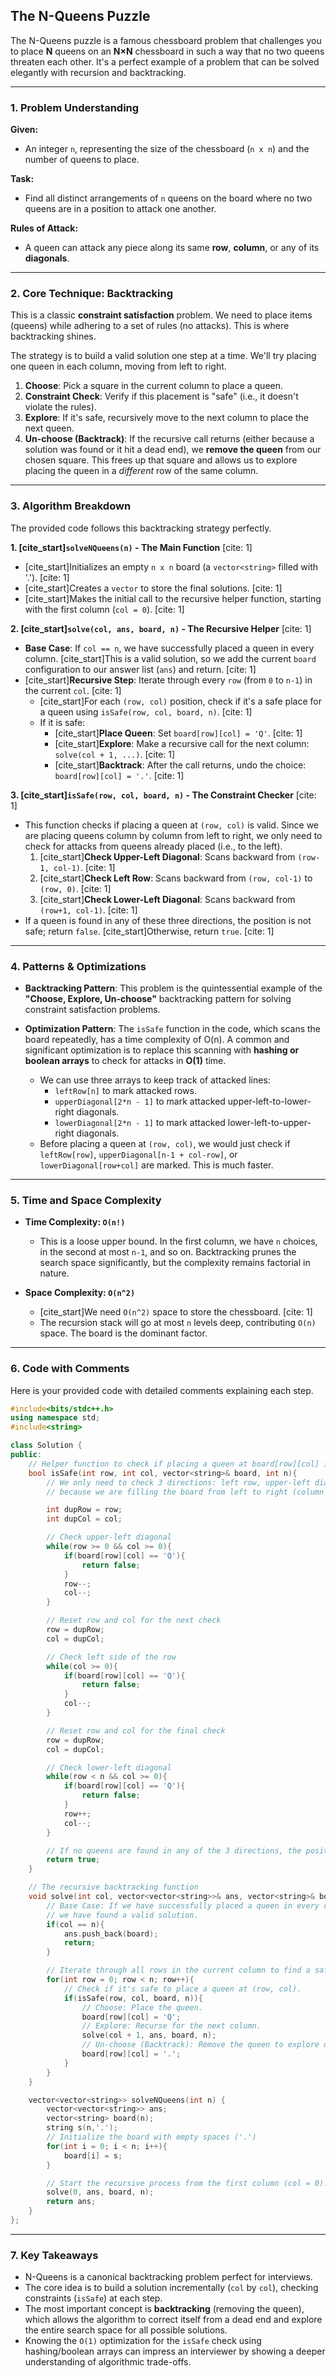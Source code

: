 ## **The N-Queens Puzzle**

The N-Queens puzzle is a famous chessboard problem that challenges you to place **N** queens on an **N×N** chessboard in such a way that no two queens threaten each other. It's a perfect example of a problem that can be solved elegantly with recursion and backtracking.

-----

### **1. Problem Understanding**

**Given:**

  * An integer `n`, representing the size of the chessboard (`n x n`) and the number of queens to place.

**Task:**

  * Find all distinct arrangements of `n` queens on the board where no two queens are in a position to attack one another.

**Rules of Attack:**

  * A queen can attack any piece along its same **row**, **column**, or any of its **diagonals**.

-----

### **2. Core Technique: Backtracking**

This is a classic **constraint satisfaction** problem. We need to place items (queens) while adhering to a set of rules (no attacks). This is where backtracking shines.

The strategy is to build a valid solution one step at a time. We'll try placing one queen in each column, moving from left to right.

1.  **Choose**: Pick a square in the current column to place a queen.
2.  **Constraint Check**: Verify if this placement is "safe" (i.e., it doesn't violate the rules).
3.  **Explore**: If it's safe, recursively move to the next column to place the next queen.
4.  **Un-choose (Backtrack)**: If the recursive call returns (either because a solution was found or it hit a dead end), we **remove the queen** from our chosen square. This frees up that square and allows us to explore placing the queen in a *different* row of the same column.

-----

### **3. Algorithm Breakdown**

The provided code follows this backtracking strategy perfectly.

**1. [cite\_start]`solveNQueens(n)` - The Main Function** [cite: 1]

  * [cite\_start]Initializes an empty `n x n` board (a `vector<string>` filled with '.'). [cite: 1]
  * [cite\_start]Creates a `vector` to store the final solutions. [cite: 1]
  * [cite\_start]Makes the initial call to the recursive helper function, starting with the first column (`col = 0`). [cite: 1]

**2. [cite\_start]`solve(col, ans, board, n)` - The Recursive Helper** [cite: 1]

  * **Base Case**: If `col == n`, we have successfully placed a queen in every column. [cite\_start]This is a valid solution, so we add the current `board` configuration to our answer list (`ans`) and return. [cite: 1]
  * [cite\_start]**Recursive Step**: Iterate through every `row` (from `0` to `n-1`) in the current `col`. [cite: 1]
      * [cite\_start]For each `(row, col)` position, check if it's a safe place for a queen using `isSafe(row, col, board, n)`. [cite: 1]
      * If it is safe:
          * [cite\_start]**Place Queen**: Set `board[row][col] = 'Q'`. [cite: 1]
          * [cite\_start]**Explore**: Make a recursive call for the next column: `solve(col + 1, ...)`. [cite: 1]
          * [cite\_start]**Backtrack**: After the call returns, undo the choice: `board[row][col] = '.'`. [cite: 1]

**3. [cite\_start]`isSafe(row, col, board, n)` - The Constraint Checker** [cite: 1]

  * This function checks if placing a queen at `(row, col)` is valid. Since we are placing queens column by column from left to right, we only need to check for attacks from queens already placed (i.e., to the left).
    1.  [cite\_start]**Check Upper-Left Diagonal**: Scans backward from `(row-1, col-1)`. [cite: 1]
    2.  [cite\_start]**Check Left Row**: Scans backward from `(row, col-1)` to `(row, 0)`. [cite: 1]
    3.  [cite\_start]**Check Lower-Left Diagonal**: Scans backward from `(row+1, col-1)`. [cite: 1]
  * If a queen is found in any of these three directions, the position is not safe; return `false`. [cite\_start]Otherwise, return `true`. [cite: 1]

-----

### **4. Patterns & Optimizations**

  * **Backtracking Pattern**: This problem is the quintessential example of the **"Choose, Explore, Un-choose"** backtracking pattern for solving constraint satisfaction problems.

  * **Optimization Pattern**: The `isSafe` function in the code, which scans the board repeatedly, has a time complexity of O(n). A common and significant optimization is to replace this scanning with **hashing or boolean arrays** to check for attacks in **O(1)** time.

      * We can use three arrays to keep track of attacked lines:
          * `leftRow[n]` to mark attacked rows.
          * `upperDiagonal[2*n - 1]` to mark attacked upper-left-to-lower-right diagonals.
          * `lowerDiagonal[2*n - 1]` to mark attacked lower-left-to-upper-right diagonals.
      * Before placing a queen at `(row, col)`, we would just check if `leftRow[row]`, `upperDiagonal[n-1 + col-row]`, or `lowerDiagonal[row+col]` are marked. This is much faster.

-----

### **5. Time and Space Complexity**

  * **Time Complexity: `O(n!)`**

      * This is a loose upper bound. In the first column, we have `n` choices, in the second at most `n-1`, and so on. Backtracking prunes the search space significantly, but the complexity remains factorial in nature.

  * **Space Complexity: `O(n^2)`**

      * [cite\_start]We need `O(n^2)` space to store the chessboard. [cite: 1]
      * The recursion stack will go at most `n` levels deep, contributing `O(n)` space. The board is the dominant factor.

-----

### **6. Code with Comments**

Here is your provided code with detailed comments explaining each step.

```cpp
#include<bits/stdc++.h>
using namespace std;
#include<string>

class Solution {
public:
    // Helper function to check if placing a queen at board[row][col] is safe.
    bool isSafe(int row, int col, vector<string>& board, int n){
        // We only need to check 3 directions: left row, upper-left diagonal, and lower-left diagonal,
        // because we are filling the board from left to right (column by column).

        int dupRow = row;
        int dupCol = col;

        // Check upper-left diagonal
        while(row >= 0 && col >= 0){
            if(board[row][col] == 'Q'){
                return false;
            }
            row--;
            col--;
        }

        // Reset row and col for the next check
        row = dupRow;
        col = dupCol;

        // Check left side of the row
        while(col >= 0){
            if(board[row][col] == 'Q'){
                return false;
            }
            col--;
        }

        // Reset row and col for the final check
        row = dupRow;
        col = dupCol;

        // Check lower-left diagonal
        while(row < n && col >= 0){
            if(board[row][col] == 'Q'){
                return false;
            }
            row++;
            col--;
        }

        // If no queens are found in any of the 3 directions, the position is safe.
        return true;
    }

    // The recursive backtracking function
    void solve(int col, vector<vector<string>>& ans, vector<string>& board, int n){
        // Base Case: If we have successfully placed a queen in every column (0 to n-1),
        // we have found a valid solution.
        if(col == n){
            ans.push_back(board);
            return;
        }

        // Iterate through all rows in the current column to find a safe spot.
        for(int row = 0; row < n; row++){
            // Check if it's safe to place a queen at (row, col).
            if(isSafe(row, col, board, n)){
                // Choose: Place the queen.
                board[row][col] = 'Q';
                // Explore: Recurse for the next column.
                solve(col + 1, ans, board, n);
                // Un-choose (Backtrack): Remove the queen to explore other possibilities.
                board[row][col] = '.';
            }
        }
    }

    vector<vector<string>> solveNQueens(int n) {
        vector<vector<string>> ans;
        vector<string> board(n);
        string s(n,'.');
        // Initialize the board with empty spaces ('.')
        for(int i = 0; i < n; i++){
            board[i] = s;
        }

        // Start the recursive process from the first column (col = 0).
        solve(0, ans, board, n);
        return ans;
    }
};
```

-----

### **7. Key Takeaways**

  * N-Queens is a canonical backtracking problem perfect for interviews.
  * The core idea is to build a solution incrementally (`col` by `col`), checking constraints (`isSafe`) at each step.
  * The most important concept is **backtracking** (removing the queen), which allows the algorithm to correct itself from a dead end and explore the entire search space for all possible solutions.
  * Knowing the `O(1)` optimization for the `isSafe` check using hashing/boolean arrays can impress an interviewer by showing a deeper understanding of algorithmic trade-offs.